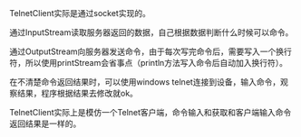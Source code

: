 TelnetClient实际是通过socket实现的。

通过InputStream读取服务器返回的数据，自己根据数据判断什么时候可以命令。

通过OutputStream向服务器发送命令，由于每次写完命令后，需要写入一个换行符，所以使用printStream会省事点（println方法写入命令后自动加入换行符）。

 在不清楚命令返回结果时，可以使用windows telnet连接到设备，输入命令，观察结果，程序根据结果去修改就ok。

TelnetClient实际上是模仿一个Telnet客户端，命令输入和获取和客户端输入命令返回结果是一样的。